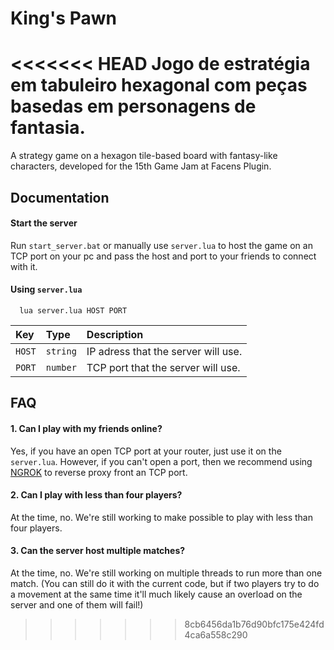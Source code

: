 # King's Pawn
<<<<<<< HEAD
Jogo de estratégia em tabuleiro hexagonal com peças basedas em personagens de fantasia.
=======

A strategy game on a hexagon tile-based board with fantasy-like characters, developed for the 15th Game Jam at Facens Plugin.

## Documentation

#### Start the server

Run `start_server.bat` or manually use `server.lua` to host the game on an TCP port on your pc and pass the host and port to your friends to connect with it.

#### Using `server.lua`

```batch
  lua server.lua HOST PORT
```

| Key   | Type       | Description                           |
| :---------- | :--------- | :---------------------------------- |
| `HOST` | `string` | IP adress that the server will use. |
| `PORT` | `number` | TCP port that the server will use. |

## FAQ

#### 1. Can I play with my friends online?

Yes, if you have an open TCP port at your router, just use it on the `server.lua`. However, if you can't open a port, then we recommend using [NGROK](https://ngrok.com) to reverse proxy front an TCP port.

#### 2. Can I play with less than four players?

At the time, no. We're still working to make possible to play with less than four players.

#### 3. Can the server host multiple matches?

At the time, no. We're still working on multiple threads to run more than one match. (You can still do it with the current code, but if two players try to do a movement at the same time it'll much likely cause an overload on the server and one of them will fail!)

>>>>>>> 8cb6456da1b76d90bfc175e424fd4ca6a558c290
